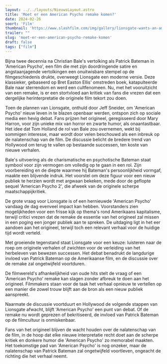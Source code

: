 ```yaml
---
layout: ../../layouts/NieuwsLayout.astro
title: 'Moet er een American Psycho remake komen?'
date: 2024-02-26
soort: 'Film'
thumbnail: 'https://www.slashfilm.com/img/gallery/lionsgate-wants-an-american-psycho-remake-and-its-not-such-a-terrible-idea/intro-1708890602.jpg'
trailer: ""
slug: 'moet-er-een-american-psycho-remake-komen'
draft: false
tags: ["film"]
---
```


Bijna twee decennia na Christian Bale's vertolking als Patrick Bateman in 'American Psycho', een film die met zijn doordringende satire en angstaanjagende vertolkingen een onuitwisbare stempel op de filmgeschiedenis drukte, overweegt Lionsgate een moderne versie. Deze klassieker, gebaseerd op Bret Easton Ellis' omstreden boek, katapulteerde Bale naar sterrendom en werd een cultfenomeen. Nu, met het vooruitzicht van een remake, is er een stortvloed aan kritiek van fans die vrezen dat een dergelijke herinterpretatie de originele film tekort zou doen.

Toen de plannen van Lionsgate, onthuld door Jeff Sneider, om 'American Psycho' nieuw leven in te blazen openbaar werden, ontspon zich op sociale media een hevig debat. Fans prijzen het origineel, geregisseerd door Mary Harron, voor zijn unieke mix van horror en zwarte humor, als onaantastbaar. Het idee dat Tom Holland de rol van Bale zou overnemen, wekt bij sommigen interesse, maar wordt door velen beschouwd als een inbreuk op de nalatenschap van de film. De discussie belicht de bredere trend van Hollywood om terug te vallen op bestaande successen, ten koste van nieuwe verhalen.

Bale's uitvoering als de charismatische en psychotische Bateman staat symbool voor zijn vermogen om volledig op te gaan in een rol. Zijn voorbereiding en de diepte waarmee hij Bateman's persoonlijkheid vormgaf, maakte een blijvende indruk. Het voorstel om deze figuur voor een nieuw publiek te herzien wordt met argwaan bekeken, mede door de geflopte sequel 'American Psycho 2', die afweek van de originele scherpe maatschappijkritiek.

De grote vraag voor Lionsgate is of een hernieuwde 'American Psycho' vandaag de dag evenveel impact kan hebben. Voorstanders zien mogelijkheden voor een frisse kijk op thema's rond Amerikaans kapitalisme, terwijl critici vrezen dat de remake de essentie van het origineel zal missen in een poging een jonger publiek aan te spreken. De uitdaging ligt in het eer aandoen aan het origineel, terwijl toch een relevant verhaal voor de huidige tijd wordt verteld.

Met groeiende tegenstand staat Lionsgate voor een keuze: luisteren naar de roep om originele verhalen of zwichten voor de verleiding van het herbeleven van bewezen successen. Het debat benadrukt de langdurige invloed van Patrick Bateman op de Amerikaanse film, en de discussie over de remake zal ongetwijfeld voortduren.

De filmwereld's afhankelijkheid van oude hits stelt de vraag of een 'American Psycho' remake kan slagen zonder afbreuk te doen aan het origineel. Filmmakers staan voor de taak het verhaal opnieuw te vertellen op een manier die zowel trouw blijft aan de bron als een nieuw publiek aanspreekt.

Naarmate de discussie voortduurt en Hollywood de volgende stappen van Lionsgate afwacht, blijft 'American Psycho' een punt van debat. Of de remake nu wordt geprezen of bekritiseerd, de invloed van Patrick Bateman op de filmcultuur is onmiskenbaar.

Fans van het origineel blijven de wacht houden over de nalatenschap van de film, in de hoop dat elke nieuwe interpretatie recht doet aan de scherpe kritiek en donkere humor die 'American Psycho' zo memorabel maakten. Het toekomstige pad van 'American Psycho' is nog onzeker, maar de nalatenschap van Patrick Bateman zal ongetwijfeld voortleven, ongeacht de richting die het verhaal neemt.
